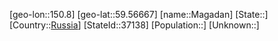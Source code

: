 ﻿---
location: [59.56667,150.8]
type: City
tags:
- geo/City


SpocWebEntityId: 37139
isDeleted: false
confidential: public

---
[geo-lon::150.8]
[geo-lat::59.56667]
[name::Magadan]
[State::]
[Country::[Russia](geo/Continent/Europe/Russia.md)]
[StateId::37138]
[Population::]
[Unknown::]

